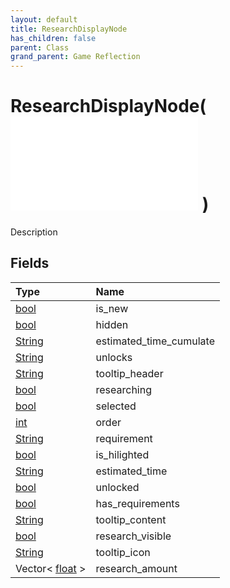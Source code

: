 ```yaml
---
layout: default
title: ResearchDisplayNode
has_children: false
parent: Class
grand_parent: Game Reflection
---
```

# ResearchDisplayNode( ![ ResearchNode ](/game-reflection/classes/research_node.md) )
Description 

## Fields
| Type | Name |
|:-------------|:--------------|
| [bool](/game-reflection/components/bool.md) | is_new |
| [bool](/game-reflection/components/bool.md) | hidden |
| [String](/game-reflection/components/string.md) | estimated_time_cumulate |
| [String](/game-reflection/components/string.md) | unlocks |
| [String](/game-reflection/components/string.md) | tooltip_header |
| [bool](/game-reflection/components/bool.md) | researching |
| [bool](/game-reflection/components/bool.md) | selected |
| [int](/game-reflection/enums/int.md) | order |
| [String](/game-reflection/components/string.md) | requirement |
| [bool](/game-reflection/components/bool.md) | is_hilighted |
| [String](/game-reflection/components/string.md) | estimated_time |
| [bool](/game-reflection/components/bool.md) | unlocked |
| [bool](/game-reflection/components/bool.md) | has_requirements |
| [String](/game-reflection/components/string.md) | tooltip_content |
| [bool](/game-reflection/components/bool.md) | research_visible |
| [String](/game-reflection/components/string.md) | tooltip_icon |
| Vector< [float](/game-reflection/components/float.md) > | research_amount |
